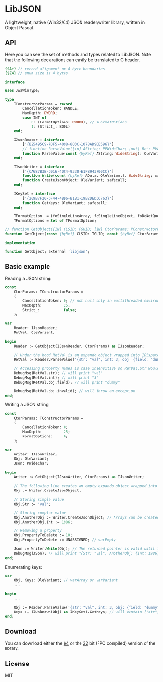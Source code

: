 # LibJSON

A lightweight, native (Win32/64) JSON reader/writer library, written in Object Pascal. 

## API

Here you can see the set of methods and types related to LibJSON. Note that the following declarations can easily be translated to C header.

```pas
{$A+} // record alignment on 4 byte boundaries
{$Z4} // enum size is 4 bytes

interface

uses JwaWinType;

type
    TConstructorParams = record
        CancellationToken: HANDLE;
        MaxDepth: DWORD;
        case INT of
            0: (FormatOptions: DWORD); // TFormatOptions
            1: (Strict_: BOOL)
    end;

    IJsonReader = interface
        ['{B25495C9-7DF5-4098-803C-1078AD9DE596}']
        // function ParseValue([in] AString: PPWideChar; [out] Ret: PVARIANT): HRESULT; stdcall;
        function ParseValue(const {byRef} AString: WideString): OleVariant; safecall;
    end;

    IJsonWriter = interface
        ['{CA687B3B-C016-4DC4-9330-E1FB943F00CC}']
        function Write(const {byRef} AData: OleVariant): WideString; safecall;
        function CreateJsonObject: OleVariant; safecall;
    end;
	
    IKeySet = interface
        ['{209B7F20-DF44-4BD6-B1B1-19B2DED36763}']
        function GetKeys: OleVariant; safecall;
    end;

    TFormatOption  = (foSingleLineArray, foSingleLineObject, foDoNotQuoteMembers, foMax {UNUSED});
    TFormatOptions = Set of TFormatOption;

// function GetObject([IN] CLSID: PGUID; [IN] CtorParams: PConstructorParams; [out] Ret: PIUnknown): HRESULT; stdcall;
function GetObject(const {byRef} CLSID: TGUID; const {byRef} CtorParams: TConstructorParams): IUnknown; safecall;

implementation

function GetObject; external 'libjson';
```
 
## Basic example
 
Reading a JSON string:

```pas
const
    CtorParams: TConstructorParams =
    (
        CancellationToken: 0; // not null only in multithreaded environments
        MaxDepth:          25;
        Strict_:           False;
    );
	
var
    Reader: IJsonReader;
    RetVal: OleVariant;
	
begin
    Reader := GetObject(IJsonReader, CtorParams) as IJsonReader;
	
    // Under the hood RetVal is an expando object wrapped into IDispatch
    RetVal := Reader.ParseValue('{str: "val", int: 3, obj: {field: "dummy"}}');
	
    // Accessing property names is case insensitive so RetVal.Str would be the same
    DebugMsg(RetVal.str); // will print "val"
    DebugMsg(RetVal.int); // will print "3"
    DebugMsg(RetVal.obj.field); // will print "dummy"

    DebugMsg(RetVal.obj.invalid); // will throw an exception
end;	
``` 
 
Writing a JSON string:

```pas
const
    CtorParams: TConstructorParams =
    (
        CancellationToken: 0;
        MaxDepth:          25;
        FormatOptions:     0;
    );
	
var
    Writer: IJsonWriter;
    Obj: OleVariant;
    Json: PWideChar;
	
begin
    Writer := GetObject(IJsonWriter, CtorParams) as IJsonWriter;
	
    // The following line creates an empty expando object wrapped into IDispatch
    Obj := Writer.CreateJsonObject;
	
    // Storing simple value
    Obj.Str := 'val'; 

    // Storing complex value
    Obj.AnotherObj := Writer.CreateJsonObject; // Arrays can be created by the standard OLE way (SafeArrayCreate(), etc.)
    Obj.AnotherObj.Int := 1986;

    // Removing a property
    Obj.PropertyToDelete := 10;
    Obj.PropertyToDelete := UNASSIGNED; // varEmpty
	
    Json := Writer.Write(Obj); // The returned pointer is valid until the next Write() call 	
    DebugMsg(JSon); // will print "{Str: "val", AnotherObj: {Int: 1986}}"
end;	
```

Enumerating keys:

```pas
var
    Obj, Keys: OleVariant; // varArray or varVariant
    ...

begin
    ...
	
    Obj := Reader.ParseValue('{str: "val", int: 3, obj: {field: "dummy"}}');
    Keys := (IUnknown(Obj) as IKeySet).GetKeys; // will contain ["str", "int", "obj"]  
end;
```

## Download

You can download either the [64](https://github.com/Sholtee/libjson/releases/download/v0.0.1.10/libjson64.dll) or the [32](https://github.com/Sholtee/libjson/releases/download/v0.0.1.10/libjson32.dll) bit (FPC compiled) version of the library.

## License

MIT